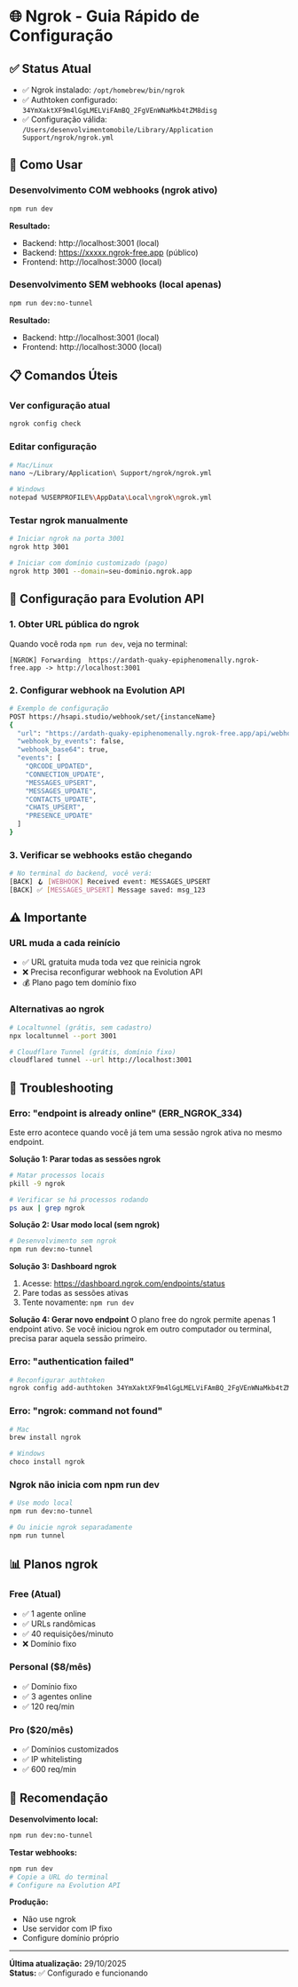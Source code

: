 # 🌐 Ngrok - Guia Rápido de Configuração

## ✅ Status Atual
- ✅ Ngrok instalado: `/opt/homebrew/bin/ngrok`
- ✅ Authtoken configurado: `34YmXaktXF9m4lGgLMELViFAmBQ_2FgVEnWNaMkb4tZM8disg`
- ✅ Configuração válida: `/Users/desenvolvimentomobile/Library/Application Support/ngrok/ngrok.yml`

## 🚀 Como Usar

### Desenvolvimento COM webhooks (ngrok ativo)
```bash
npm run dev
```
**Resultado:**
- Backend: http://localhost:3001 (local)
- Backend: https://xxxxx.ngrok-free.app (público)
- Frontend: http://localhost:3000 (local)

### Desenvolvimento SEM webhooks (local apenas)
```bash
npm run dev:no-tunnel
```
**Resultado:**
- Backend: http://localhost:3001 (local)
- Frontend: http://localhost:3000 (local)

## 📋 Comandos Úteis

### Ver configuração atual
```bash
ngrok config check
```

### Editar configuração
```bash
# Mac/Linux
nano ~/Library/Application\ Support/ngrok/ngrok.yml

# Windows
notepad %USERPROFILE%\AppData\Local\ngrok\ngrok.yml
```

### Testar ngrok manualmente
```bash
# Iniciar ngrok na porta 3001
ngrok http 3001

# Iniciar com domínio customizado (pago)
ngrok http 3001 --domain=seu-dominio.ngrok.app
```

## 🔧 Configuração para Evolution API

### 1. Obter URL pública do ngrok
Quando você roda `npm run dev`, veja no terminal:
```
[NGROK] Forwarding  https://ardath-quaky-epiphenomenally.ngrok-free.app -> http://localhost:3001
```

### 2. Configurar webhook na Evolution API
```bash
# Exemplo de configuração
POST https://hsapi.studio/webhook/set/{instanceName}
{
  "url": "https://ardath-quaky-epiphenomenally.ngrok-free.app/api/webhooks/evolution/{instanceName}",
  "webhook_by_events": false,
  "webhook_base64": true,
  "events": [
    "QRCODE_UPDATED",
    "CONNECTION_UPDATE",
    "MESSAGES_UPSERT",
    "MESSAGES_UPDATE",
    "CONTACTS_UPDATE",
    "CHATS_UPSERT",
    "PRESENCE_UPDATE"
  ]
}
```

### 3. Verificar se webhooks estão chegando
```bash
# No terminal do backend, você verá:
[BACK] 🪝 [WEBHOOK] Received event: MESSAGES_UPSERT
[BACK] ✅ [MESSAGES_UPSERT] Message saved: msg_123
```

## ⚠️ Importante

### URL muda a cada reinício
- ✅ URL gratuita muda toda vez que reinicia ngrok
- ❌ Precisa reconfigurar webhook na Evolution API
- 💰 Plano pago tem domínio fixo

### Alternativas ao ngrok
```bash
# Localtunnel (grátis, sem cadastro)
npx localtunnel --port 3001

# Cloudflare Tunnel (grátis, domínio fixo)
cloudflared tunnel --url http://localhost:3001
```

## 🐛 Troubleshooting

### Erro: "endpoint is already online" (ERR_NGROK_334)
Este erro acontece quando você já tem uma sessão ngrok ativa no mesmo endpoint.

**Solução 1: Parar todas as sessões ngrok**
```bash
# Matar processos locais
pkill -9 ngrok

# Verificar se há processos rodando
ps aux | grep ngrok
```

**Solução 2: Usar modo local (sem ngrok)**
```bash
# Desenvolvimento sem ngrok
npm run dev:no-tunnel
```

**Solução 3: Dashboard ngrok**
1. Acesse: https://dashboard.ngrok.com/endpoints/status
2. Pare todas as sessões ativas
3. Tente novamente: `npm run dev`

**Solução 4: Gerar novo endpoint**
O plano free do ngrok permite apenas 1 endpoint ativo. Se você iniciou ngrok em outro computador ou terminal, precisa parar aquela sessão primeiro.

### Erro: "authentication failed"
```bash
# Reconfigurar authtoken
ngrok config add-authtoken 34YmXaktXF9m4lGgLMELViFAmBQ_2FgVEnWNaMkb4tZM8disg
```

### Erro: "ngrok: command not found"
```bash
# Mac
brew install ngrok

# Windows
choco install ngrok
```

### Ngrok não inicia com npm run dev
```bash
# Use modo local
npm run dev:no-tunnel

# Ou inicie ngrok separadamente
npm run tunnel
```

## 📊 Planos ngrok

### Free (Atual)
- ✅ 1 agente online
- ✅ URLs randômicas
- ✅ 40 requisições/minuto
- ❌ Domínio fixo

### Personal ($8/mês)
- ✅ Domínio fixo
- ✅ 3 agentes online
- ✅ 120 req/min

### Pro ($20/mês)
- ✅ Domínios customizados
- ✅ IP whitelisting
- ✅ 600 req/min

## 🎯 Recomendação

**Desenvolvimento local:**
```bash
npm run dev:no-tunnel
```

**Testar webhooks:**
```bash
npm run dev
# Copie a URL do terminal
# Configure na Evolution API
```

**Produção:**
- Não use ngrok
- Use servidor com IP fixo
- Configure domínio próprio

---

**Última atualização:** 29/10/2025  
**Status:** ✅ Configurado e funcionando
